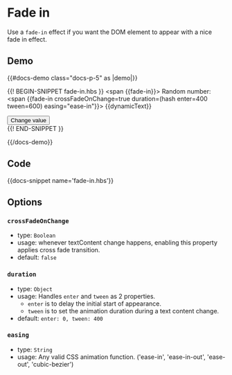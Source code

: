 # Fade in

Use a `fade-in` effect if you want the DOM element to appear with a nice fade in effect.

## Demo

{{#docs-demo class="docs-p-5" as |demo|}}

{{! BEGIN-SNIPPET fade-in.hbs }}
  <span {{fade-in}}>
    Random number: 
  </span>
  <span
    {{fade-in 
      crossFadeOnChange=true
      duration=(hash enter=400 tween=600)
      easing="ease-in"}}>
    {{dynamicText}}
  </span>
  <div>
    <button class="docs-btn" onclick={{action "changeText"}}>
      Change value
    </button>
  </div>
{{! END-SNIPPET }}

{{/docs-demo}}

## Code

{{docs-snippet name='fade-in.hbs'}}

## Options

### `crossFadeOnChange`
* type: `Boolean`
* usage: whenever textContent change happens, enabling this property applies cross fade transition.
* default: `false`

### `duration`
* type: `Object`
* usage: Handles `enter` and `tween` as 2 properties.
  * `enter` is to delay the initial start of appearance.
  * `tween` is to set the animation duration during a text content change.
* default: `enter: 0, tween: 400`

### `easing`
* type: `String`
* usage: Any valid CSS animation function. ('ease-in', 'ease-in-out', 'ease-out', 'cubic-bezier')
